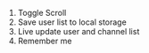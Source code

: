 1. Toggle Scroll
2. Save user list to local storage
3. Live update user and channel list
4. Remember me
